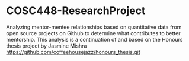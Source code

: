 # COSC448-ResearchProject
Analyzing mentor-mentee relationships based on quantitative data from open source projects on Github to determine what contributes to better mentorship. 
This analysis is a continuation of and based on the Honours thesis project by Jasmine Mishra https://github.com/coffeehousejazz/honours_thesis.git




